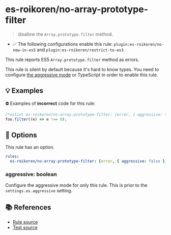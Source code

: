 # es-roikoren/no-array-prototype-filter
> disallow the `Array.prototype.filter` method.

- ✅ The following configurations enable this rule: `plugin:es-roikoren/no-new-in-es5` and `plugin:es-roikoren/restrict-to-es3`

This rule reports ES5 `Array.prototype.filter` method as errors.

This rule is silent by default because it's hard to know types. You need to configure [the aggressive mode](../#the-aggressive-mode) or TypeScript in order to enable this rule.

## 💡 Examples

⛔ Examples of **incorrect** code for this rule:

```js
/*eslint es-roikoren/no-array-prototype-filter: [error, { aggressive: true }] */
foo.filter((e) => e !== 0);
```

## 🔧 Options

This rule has an option.

```yml
rules:
  es-roikoren/no-array-prototype-filter: [error, { aggressive: false }]
```

### aggressive: boolean

Configure the aggressive mode for only this rule.
This is prior to the `settings.es.aggressive` setting.

## 📚 References

- [Rule source](https://github.com/roikoren755/eslint-plugin-es/blob/v2.0.0/src/rules/no-array-prototype-filter.ts)
- [Test source](https://github.com/roikoren755/eslint-plugin-es/blob/v2.0.0/tests/src/rules/no-array-prototype-filter.ts)
